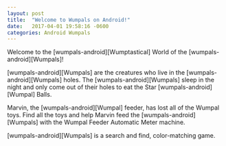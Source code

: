 ```yaml
---
layout: post
title:  "Welcome to Wumpals on Android!"
date:   2017-04-01 19:58:16 -0600
categories: Android Wumpals
---
```

Welcome to the [wumpals-android][Wumptastical] World of the [wumpals-android][Wumpals]! 

[wumpals-android][Wumpals] are the creatures who live in the [wumpals-android][Wumpals] holes. The [wumpals-android][Wumpals] sleep in the night and only come out of their holes to eat the Star [wumpals-android][Wumpal] Balls. 

Marvin, the [wumpals-android][Wumpal] feeder, has lost all of the Wumpal toys. 
Find all the toys and help Marvin feed the [wumpals-android][Wumpals] with the Wumpal Feeder Automatic Meter machine.

[wumpals-android][Wumpals] is a search and find, color-matching game.


[wumpals-android]: [https://play.google.com/store/apps/details?id=com.dinotrike.wumpalfeeder&hl=en